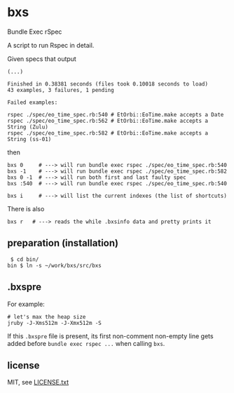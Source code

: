 
# bxs

Bundle Exec rSpec

A script to run Rspec in detail.

Given specs that output
```
(...)

Finished in 0.38381 seconds (files took 0.10018 seconds to load)
43 examples, 3 failures, 1 pending

Failed examples:

rspec ./spec/eo_time_spec.rb:540 # EtOrbi::EoTime.make accepts a Date
rspec ./spec/eo_time_spec.rb:562 # EtOrbi::EoTime.make accepts a String (Zulu)
rspec ./spec/eo_time_spec.rb:582 # EtOrbi::EoTime.make accepts a String (ss-01)
```
then
```
bxs 0     # ---> will run bundle exec rspec ./spec/eo_time_spec.rb:540
bxs -1    # ---> will run bundle exec rspec ./spec/eo_time_spec.rb:582
bxs 0 -1  # ---> will run both first and last faulty spec
bxs :540  # ---> will run bundle exec rspec ./spec/eo_time_spec.rb:540

bxs i     # ---> will list the current indexes (the list of shortcuts)
```

There is also
```
bxs r   # ---> reads the while .bxsinfo data and pretty prints it
```


## preparation (installation)

```
 $ cd bin/
bin $ ln -s ~/work/bxs/src/bxs
```


## .bxspre

For example:
```
# let's max the heap size
jruby -J-Xms512m -J-Xmx512m -S
```

If this `.bxspre` file is present, its first non-comment non-empty line gets added before `bundle exec rspec ...` when calling `bxs`.



## license

MIT, see [LICENSE.txt](LICENSE.txt)

